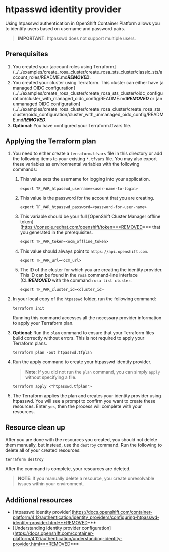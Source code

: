 # htpasswd identity provider

Using htpasswd authentication in OpenShift Container Platform allows you to identify users based on username and password pairs.

> **IMPORTANT**: htpasswd does not support multiple users.

## Prerequisites

1. You created your [account roles using Terraform](../../examples/create_rosa_cluster/create_rosa_sts_cluster/classic_sts/account_roles/README.md***REMOVED***.
1. You created your cluster using Terraform. This cluster can either have [a managed OIDC configuration](../../examples/create_rosa_cluster/create_rosa_sts_cluster/oidc_configuration/cluster_with_managed_oidc_config/README.md***REMOVED*** or [an unmanaged OIDC configuration](../../examples/create_rosa_cluster/create_rosa_cluster/create_rosa_sts_cluster/oidc_configuration/cluster_with_unmanaged_oidc_config/README.md***REMOVED***.
1. **Optional**: You have configured your Terraform.tfvars file.

## Applying the Terraform plan

1. You need to either create a `terraform.tfvars` file in this directory or add the following items to your existing `*.tfvars` file. You may also export these variables as environmental variables with the following commands:
      1.  This value sets the username for logging into your application.
          ```
          export TF_VAR_htpasswd_username=<user-name-to-login>
          ```
      1.  This value is the password for the account that you are creating.   
          ```
          export TF_VAR_htpasswd_password=<password-for-user-name>
          ```
      1.  This variable should be your full [OpenShift Cluster Manager offline token](https://console.redhat.com/openshift/token***REMOVED*** that you generated in the prerequisites.  
          ```
          export TF_VAR_token=<ocm_offline_token> 
          ```
      1.  This value should always point to `https://api.openshift.com`.  
          ```
          export TF_VAR_url=<ocm_url>
          ```
      1.  The ID of the cluster for which you are creating the identity provider. This ID can be found in the `rosa` command-line interface (CLI***REMOVED*** with the command `rosa list cluster`.
          ```
          export TF_VAR_cluster_id=<cluster_id>
          ```
1. In your local copy of the `htpasswd` folder, run the following command:
   ````
   terraform init
   ````
   Running this command accesses all the necessary provider information to apply your Terraform plan.
1. **Optional**: Run the `plan` command to ensure that your Terraform files build correctly without errors. This is not required to apply your Terraform plans.
   ````
   terraform plan -out htpasswd.tfplan
   ````
1. Run the apply command to create your htpasswd identity provider. 

   > **Note**: If you did not run the `plan` command, you can simply `apply` without specifying a file.

    ````
    terraform apply <"htpasswd.tfplan">
    ````
1. The Terraform applies the plan and creates your identity provider using htpasswd. You will see a prompt to confirm you want to create these resources. Enter `yes`, then the process will complete with your resources.

## Resource clean up

After you are done with the resources you created, you should not delete them manually, but instead, use the `destroy` command. Run the following to delete all of your created resources:
  
```
terraform destroy
```

After the command is complete, your resources are deleted.

> **NOTE**: If you manually delete a resource, you create unresolvable issues within your environment.

## Additional resources

 - [htpasswd identity provider](https://docs.openshift.com/container-platform/4.12/authentication/identity_providers/configuring-htpasswd-identity-provider.html***REMOVED***
 - [Understanding identity provider configuration](https://docs.openshift.com/container-platform/4.12/authentication/understanding-identity-provider.html***REMOVED***

